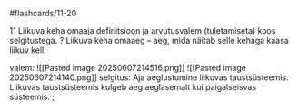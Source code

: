 #flashcards/11-20

11 Liikuva keha omaaja definitsioon ja arvutusvalem (tuletamiseta) koos selgitustega.
?
Liikuva keha omaaeg – aeg, mida näitab selle kehaga kaasa liikuv kell.

valem:
![[Pasted image 20250607214516.png]]
![[Pasted image 20250607214140.png]]
selgitus:
Aja aeglustumine liikuvas taustsüsteemis. Liikuvas taustsüsteemis kulgeb aeg
aeglasemalt kui paigalseisvas süsteemis.
;